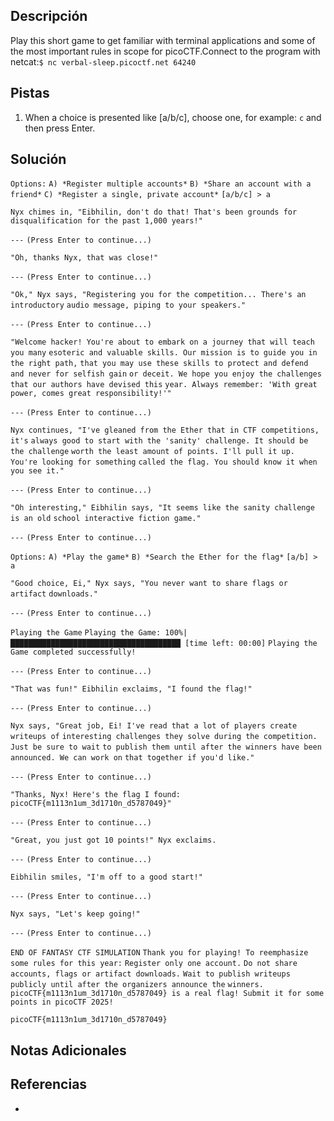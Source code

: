 ## Descripción

Play this short game to get familiar with terminal applications and some of the most important rules in scope for picoCTF.Connect to the program with netcat:`$ nc verbal-sleep.picoctf.net 64240`
## Pistas

1. When a choice is presented like [a/b/c], choose one, for example: `c` and then press Enter.

## Solución

`Options:`
`A) *Register multiple accounts*`
`B) *Share an account with a friend*`
`C) *Register a single, private account*`
`[a/b/c] > a`

`Nyx chimes in, "Eibhilin, don't do that! That's been grounds for`
`disqualification for the past 1,000 years!"`

`---`
`(Press Enter to continue...)`


`"Oh, thanks Nyx, that was close!"`

`---`
`(Press Enter to continue...)`


`"Ok," Nyx says, "Registering you for the competition... There's an introductory`
`audio message, piping to your speakers."`

`---`
`(Press Enter to continue...)`


`"Welcome hacker! You're about to embark on a journey that will teach you many`
`esoteric and valuable skills. Our mission is to guide you in the right path,`
`that you may use these skills to protect and defend and never for selfish gain`
`or deceit. We hope you enjoy the challenges that our authors have devised this`
`year. Always remember: 'With great power, comes great responsibility!'"`

`---`
`(Press Enter to continue...)`


`Nyx continues, "I've gleaned from the Ether that in CTF competitions, it's`
`always good to start with the 'sanity' challenge. It should be the challenge`
`worth the least amount of points. I'll pull it up. You're looking for something`
`called the flag. You should know it when you see it."`

`---`
`(Press Enter to continue...)`


`"Oh interesting," Eibhilin says, "It seems like the sanity challenge is an old`
`school interactive fiction game."`

`---`
`(Press Enter to continue...)`


`Options:`
`A) *Play the game*`
`B) *Search the Ether for the flag*`
`[a/b] > a`

`"Good choice, Ei," Nyx says, "You never want to share flags or artifact`
`downloads."`

`---`
`(Press Enter to continue...)`


 `Playing the Game`
`Playing the Game: 100%|██████████████████████████████████████ [time left: 00:00]`
`Playing the Game completed successfully!`

`---`
`(Press Enter to continue...)`


`"That was fun!" Eibhilin exclaims, "I found the flag!"`

`---`
`(Press Enter to continue...)`


`Nyx says, "Great job, Ei! I've read that a lot of players create writeups of`
`interesting challenges they solve during the competition. Just be sure to wait`
`to publish them until after the winners have been announced. We can work on`
`that together if you'd like."`

`---`
`(Press Enter to continue...)`


`"Thanks, Nyx! Here's the flag I found: picoCTF{m1113n1um_3d1710n_d5787049}"`

`---`
`(Press Enter to continue...)`


`"Great, you just got 10 points!" Nyx exclaims.`

`---`
`(Press Enter to continue...)`


`Eibhilin smiles, "I'm off to a good start!"`

`---`
`(Press Enter to continue...)`


`Nyx says, "Let's keep going!"`

`---`
`(Press Enter to continue...)`


`END OF FANTASY CTF SIMULATION`
`Thank you for playing! To reemphasize some rules for this year:`
`Register only one account.`
`Do not share accounts, flags or artifact downloads.`
`Wait to publish writeups publicly until after the organizers announce the`
`winners.`
`picoCTF{m1113n1um_3d1710n_d5787049} is a real flag! Submit it for some`
`points in picoCTF 2025!`

`picoCTF{m1113n1um_3d1710n_d5787049}`
## Notas Adicionales



## Referencias
- 

